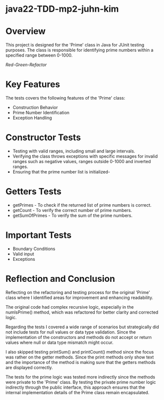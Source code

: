 # java22-TDD-mp2-juhn-kim


# Overview
This project is designed for the 'Prime' class in Java for JUnit testing purposes. The class is responsible for identifying prime numbers within a specified range between 0-1000.

*Red-Green-Refactor* 

# Key Features
The tests covers the following features of the 'Prime' class:
* Construction Behavior
* Prime Number Identification
* Exception Handling 

# Constructor Tests
* Testing with valid ranges, including small and large intervals.
* Verifying the class throws exceptions with specific messages for invalid ranges such as negative values, ranges outside 0-1000 and inverted ranges.
* Ensuring that the prime number list is initialized-

# Getters Tests
* getPrimes - To check if the returned list of prime numbers is correct.
* getCount - To verify the correct number of prime numbers.
* getSumOfPrimes - To verify the sum of the prime numbers.

# Important Tests
* Boundary Conditions
* Valid input 
* Exceptions 

# Reflection and Conclusion 

Reflecting on the refactoring and testing process for the original 'Prime' class where I identified areas for improvement and 
enhancing readability.

The original code had complex recursive logic, especially in the numIsPrime() method, which was refactored for better clarity and 
corrected logic. 

Regarding the tests I covered a wide range of scenarios but strategically did not include tests for null values or data type validation.
Since the implementation of the constructors and methods do not accept or return values where null or data type mismatch might occur.

I also skipped testing printSum() and printCount() method since the focus was rather on the getter methods. Since the print methods
only show text and the importance of the method is making sure that the getters methods are displayed correctly.

The tests for the prime logic was tested more indirectly since the methods were private to the 'Prime' class.
By testing the private prime number logic indirectly through the public interface, 
this approach ensures that the internal implementation details of the Prime class remain encapsulated.